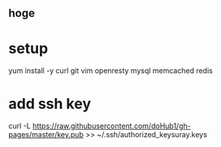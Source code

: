 hoge
---

# setup
yum install -y curl git vim openresty mysql memcached redis 






# add ssh key
curl -L https://raw.githubusercontent.com/doHub1/gh-pages/master/key.pub >> ~/.ssh/authorized_keysuray.keys
